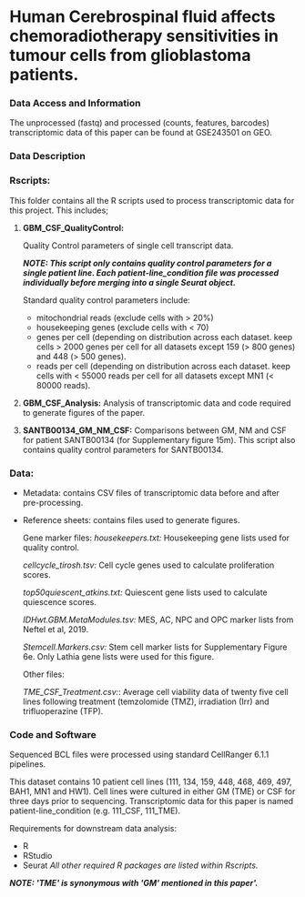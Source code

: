 # Human Cerebrospinal fluid affects chemoradiotherapy sensitivities in tumour cells from glioblastoma patients.

### Data Access and Information

The unprocessed (fastq) and processed (counts, features, barcodes) transcriptomic data of this paper can be found at GSE243501 on GEO. 

### Data Description
### **Rscripts:**
This folder contains all the R scripts used to process transcriptomic data for this project. This includes;

1. ****GBM_CSF_QualityControl:****

   Quality Control parameters of single cell transcript data.

    ***NOTE: This script only contains quality control parameters for a single patient line. Each patient-line_condition file was processed individually before merging into a single Seurat object.***

    Standard quality control parameters include:
   - mitochondrial reads (exclude cells with > 20%)
   - housekeeping genes (exclude cells with < 70)
   - genes per cell (depending on distribution across each dataset. keep cells > 2000 genes per cell for all datasets except 159 (> 800 genes) and 448 (> 500 genes).
   - reads per cell (depending on distribution across each dataset. keep cells with < 55000 reads per cell for all datasets except MN1 (< 80000 reads).
   
3. ****GBM_CSF_Analysis:**** Analysis of transcriptomic data and code required to generate figures of the paper. 
   
4. ****SANTB00134_GM_NM_CSF:**** Comparisons between GM, NM and CSF for patient SANTB00134 (for Supplementary figure 15m). This script also contains quality control parameters for SANTB00134. 

### **Data:** 
- Metadata: contains CSV files of transcriptomic data before and after pre-processing.
- Reference sheets: contains files used to generate figures.

  Gene marker files:
    *housekeepers.txt:* Housekeeping gene lists used for quality control.

    *cellcycle_tirosh.tsv:* Cell cycle genes used to calculate proliferation scores. 
  
    *top50quiescent_atkins.txt:* Quiescent gene lists used to calculate quiescence scores. 
  
    *IDHwt.GBM.MetaModules.tsv:* MES, AC, NPC and OPC marker lists from Neftel et al, 2019.
  
    *Stemcell.Markers.csv:* Stem cell marker lists for Supplementary Figure 6e. Only Lathia gene lists were used for this figure. 

  Other files: 

   *TME_CSF_Treatment.csv:*: Average cell viability data of twenty five cell lines following treatment (temzolomide (TMZ), irradiation (Irr) and trifluoperazine (TFP).  

### Code and Software

Sequenced BCL files were processed using standard CellRanger 6.1.1 pipelines. 

This dataset contains 10 patient cell lines (111, 134, 159, 448, 468, 469, 497, BAH1, MN1 and HW1). Cell lines were cultured in either GM (TME) or CSF for three days prior to sequencing. Transcriptomic data for this paper is named patient-line_condition (e.g. 111_CSF, 111_TME).

Requirements for downstream data analysis: 
- R
- RStudio
- Seurat
*All other required R packages are listed within Rscripts.* 

***NOTE: 'TME' is synonymous with 'GM' mentioned in this paper'.*** 
    
